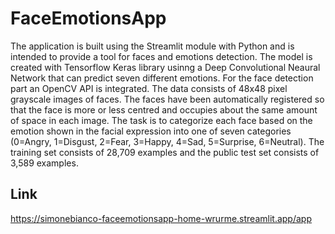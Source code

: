 # FaceEmotionsApp

The application is built using the Streamlit module with Python and is intended to provide a tool for faces and emotions detection. The model is created with Tensorflow Keras library usinng a Deep Convolutional Neaural Network that can predict seven different emotions. For the face detection part an OpenCV API is integrated. The data consists of 48x48 pixel grayscale images of faces. The faces have been automatically registered so that the face is more or less centred and occupies about the same amount of space in each image. The task is to categorize each face based on the emotion shown in the facial expression into one of seven categories (0=Angry, 1=Disgust, 2=Fear, 3=Happy, 4=Sad, 5=Surprise, 6=Neutral). The training set consists of 28,709 examples and the public test set consists of 3,589 examples. 

## Link


https://simonebianco-faceemotionsapp-home-wrurme.streamlit.app/app
